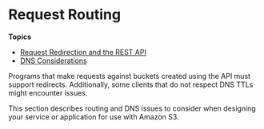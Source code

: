# Request Routing<a name="UsingRouting"></a>

**Topics**
+ [Request Redirection and the REST API](Redirects.md)
+ [DNS Considerations](DNSConsiderations.md)

Programs that make requests against buckets created using the <CreateBucketConfiguration> API must support redirects\. Additionally, some clients that do not respect DNS TTLs might encounter issues\.

This section describes routing and DNS issues to consider when designing your service or application for use with Amazon S3\.